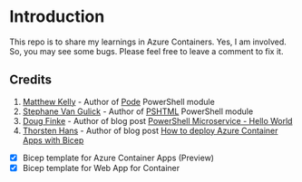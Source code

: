 # Introduction

This repo is to share my learnings in Azure Containers. Yes, I am involved. So, you may see some bugs. Please feel free to leave a comment to fix it. 

## Credits

1. [Matthew Kelly](https://github.com/Badgerati) - Author of [Pode](https://github.com/Badgerati/Pode) PowerShell module
2. [Stephane Van Gulick](https://github.com/Stephanevg) - Author of [PSHTML](https://github.com/Stephanevg/PSHTML) PowerShell module
3. [Doug Finke](https://github.com/dfinke) - Author of blog post [PowerShell Microservice - Hello World](https://dfinke.github.io/powershell,%20docker,%20pode/2020/08/01/PowerShell-Microservice-Hello-World.html)
4. [Thorsten Hans](https://github.com/ThorstenHans) - Author of blog post [How to deploy Azure Container Apps with Bicep](https://www.thorsten-hans.com/how-to-deploy-azure-container-apps-with-bicep/)

- [x] Bicep template for Azure Container Apps (Preview)
- [x] Bicep template for Web App for Container
